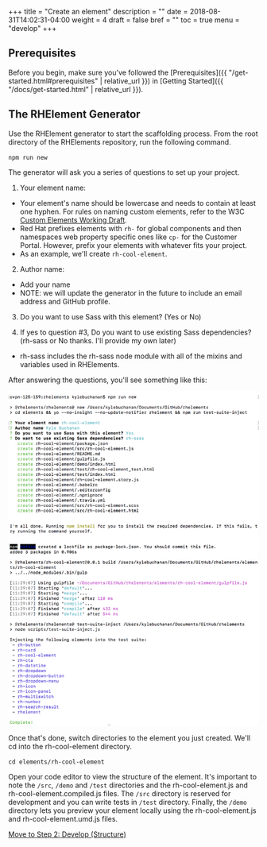 +++
title = "Create an element"
description = ""
date = 2018-08-31T14:02:31-04:00
weight = 4
draft = false
bref = ""
toc = true
menu = "develop"
+++

<!-- # Step 1: Scaffold an Element -->

## Prerequisites

Before you begin, make sure you've followed the [Prerequisites]({{ "/get-started.html#prerequisites" | relative_url }}) in [Getting Started]({{ "/docs/get-started.html" | relative_url }}).

## The RHElement Generator

Use the RHElement generator to start the scaffolding process. From the root directory of the RHElements repository, run the following command.

```
npm run new
```

The generator will ask you a series of questions to set up your project.

1.  Your element name:
  - Your element's name should be lowercase and needs to contain at least one hyphen. For rules on naming custom elements, refer to the W3C [Custom Elements Working Draft](https://www.w3.org/TR/custom-elements/#valid-custom-element-name).
  - Red Hat prefixes elements with `rh-` for global components and then namespaces web property specific ones like `cp-` for the Customer Portal. However, prefix your elements with whatever fits your project.
  - As an example, we'll create `rh-cool-element`.
  
2.  Author name:
  - Add your name
  - NOTE: we will update the generator in the future to include an email address and GitHub profile.

3.  Do you want to use Sass with this element? (Yes or No)

4.  If yes to question #3, Do you want to use existing Sass dependencies? (rh-sass or No thanks. I'll provide my own later)
  - rh-sass includes the rh-sass node module with all of the mixins and variables used in RHElements.

After answering the questions, you'll see something like this:

![npm run new command](/npm-run-new.png)

Once that's done, switch directories to the element you just created. We'll cd into the rh-cool-element directory.

```
cd elements/rh-cool-element
```

Open your code editor to view the structure of the element. It's important to note the `/src`, `/demo` and `/test` directories and the rh-cool-element.js and rh-cool-element.compiled.js files. The `/src` directory is reserved for development and you can write tests in `/test` directory. Finally, the `/demo` directory lets you preview your element locally using the rh-cool-element.js and rh-cool-element.umd.js files.

[Move to Step 2: Develop (Structure)](../step-2a/)
